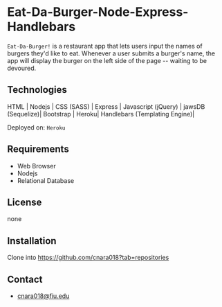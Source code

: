 # Eat-Da-Burger-Node-Express-Handlebars
`Eat-Da-Burger!` is a restaurant app that lets users input the names of burgers they'd like to eat. Whenever a user submits a burger's name, the app will display the burger on the left side of the page -- waiting to be devoured. 

## Technologies


 HTML | Nodejs | CSS (SASS) | Express | Javascript (jQuery) | jawsDB (Sequelize)| Bootstrap | Heroku| Handlebars (Templating Engine)|


Deployed on: `Heroku`

## Requirements
- Web Browser
- Nodejs
- Relational Database

## License
none

## Installation
Clone into https://github.com/cnara018?tab=repositories

## Contact
      
 - [cnara018@fiu.edu](mailto:cnara018@fiu.edu)
  
